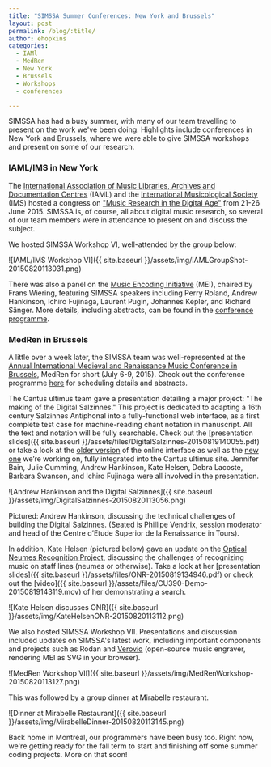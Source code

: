 ```yaml
---
title: "SIMSSA Summer Conferences: New York and Brussels"
layout: post
permalink: /blog/:title/
author: ehopkins
categories:
  - IAMl
  - MedRen
  - New York
  - Brussels
  - Workshops
  - conferences

---
```


SIMSSA has had a busy summer, with many of our team travelling to present on the work we've been doing. Highlights include conferences in New York and Brussels, where we were able to give SIMSSA workshops and present on some of our research.

### IAML/IMS in New York

The [International Association of Music Libraries, Archives and Documentation Centres](http://www.iaml.info/) (IAML) and the [International Musicological Society](http://ims-international.ch/) (IMS) hosted a congress on ["Music Research in the Digital Age"](http://www.musiclibraryassoc.org/page/IAML_IMS_2015/) from 21-26 June 2015. SIMSSA is, of course, all about digital music research, so several of our team members were in attendance to present on and discuss the subject.

We hosted SIMSSA Workshop VI, well-attended by the group below:

![IAML/IMS Workshop VI]({{ site.baseurl }}/assets/img/IAMLGroupShot-20150820113031.png)

There was also a panel on the [Music Encoding Initiative](http://music-encoding.org/) (MEI), chaired by Frans Wiering, featuring SIMSSA speakers including Perry Roland, Andrew Hankinson, Ichiro Fujinaga, Laurent Pugin, Johannes Kepler, and Richard Sänger. More details, including abstracts, can be found in the [conference programme](http://www.iaml.info/sites/default/files/pdf/2015-06-22_iaml_ims_new-york_programme_with_abstracts.pdf).

### MedRen in Brussels


A little over a week later, the SIMSSA team was well-represented at the [Annual International Medieval and Renaissance Music Conference in Brussels](http://www.medrenconference.org/), MedRen for short (July 6-9, 2015). Check out the conference programme [here](http://medren2015.ulb.ac.be/wp-content/uploads/2015/02/BOOKLET-REAL-FILE.pdf) for scheduling details and abstracts.

The Cantus ultimus team gave a presentation detailing a major project: "The making of the Digital Salzinnes." This project is dedicated to adapting a 16th century Salzinnes Antiphonal into a fully-functional web interface, as a first complete test case for machine-reading chant notation in manuscript. All the text and notation will be fully searchable. Check out the [presentation slides]({{ site.baseurl }}/assets/files/DigitalSalzinnes-20150819140055.pdf) or take a look at the [older version](http://salzinnes.simssa.ca/ ) of the online interface as well as the [new one](http://cantus.simssa.ca/manuscript/133/?folio=001r) we’re working on, fully integrated into the Cantus ultimus site. Jennifer Bain, Julie Cumming, Andrew Hankinson, Kate Helsen, Debra Lacoste, Barbara Swanson, and Ichiro Fujinaga were all involved in the presentation.

![Andrew Hankinson and the Digital Salzinnes]({{ site.baseurl }}/assets/img/DigitalSalzinnes-20150820113056.png)

Pictured: Andrew Hankinson, discussing the technical challenges of building the Digital Salzinnes. (Seated is Phillipe Vendrix, session moderator and head of the Centre d’Etude Superior de la Renaissance in Tours).

In addition, Kate Helsen (pictured below) gave an update on the [Optical Neumes Recognition Project](https://opticalneumerecognition.wordpress.com/activities/), discussing the challenges of recognizing music on staff lines (neumes or otherwise). Take a look at her [presentation slides]({{ site.baseurl }}/assets/files/ONR-20150819134946.pdf) or check out the [video]({{ site.baseurl }}/assets/files/CU390-Demo-20150819143119.mov) of her demonstrating a search.

![Kate Helsen discusses ONR]({{ site.baseurl }}/assets/img/KateHelsenONR-20150820113112.png)

We also hosted SIMSSA Workshop VII. Presentations and discussion included updates on SIMSSA's latest work, including important components and projects such as Rodan and [Verovio](http://www.verovio.org/index.xhtml) (open-source music engraver, rendering MEI as SVG in your browser).

![MedRen Workshop VII]({{ site.baseurl }}/assets/img/MedRenWorkshop-20150820113127.png)

This was followed by a group dinner at Mirabelle restaurant.

![Dinner at Mirabelle Restaurant]({{ site.baseurl }}/assets/img/MirabelleDinner-20150820113145.png)

Back home in Montréal, our programmers have been busy too. Right now, we're getting ready for the fall term to start and finishing off some summer coding projects. More on that soon!
